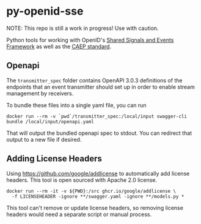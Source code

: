 # py-openid-sse

NOTE: This repo is still a work in progress! Use with caution.

Python tools for working with OpenID's
[Shared Signals and Events Framework](https://openid.net/specs/openid-sse-framework-1_0.html)
as well as the [CAEP standard](https://openid.net/specs/openid-caep-specification-1_0-02.html).

## Openapi
The `transmitter_spec` folder contains OpenAPI 3.0.3 definitions of the endpoints
that an event transmitter should set up in order to enable stream management by
receivers.

To bundle these files into a single yaml file, you can run
```
docker run --rm -v `pwd`/transmitter_spec:/local/input swagger-cli bundle /local/input/openapi.yaml
```

That will output the bundled openapi spec to stdout. You can redirect that output
to a new file if desired.

## Adding License Headers
Using https://github.com/google/addlicense to automatically add license headers.
This tool is open sourced with Apache 2.0 license.
```
docker run --rm -it -v ${PWD}:/src ghcr.io/google/addlicense \
  -f LICENSEHEADER -ignore **/swagger.yaml -ignore **/models.py *
```
This tool can't remove or update license headers, so removing
license headers would need a separate script or manual process.
